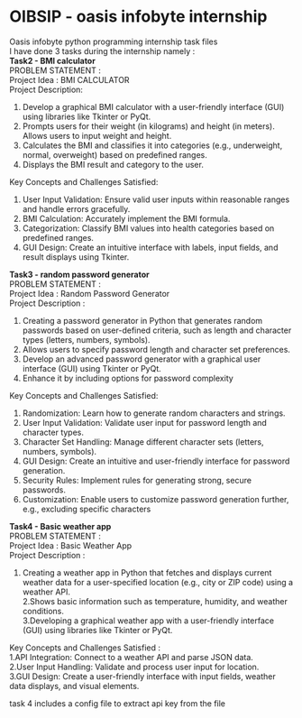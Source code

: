 # OIBSIP - oasis infobyte internship
Oasis infobyte python programming internship task files <br>
I have done 3 tasks during the internship namely : <br>
<b>Task2 - BMI calculator </b> <br>
PROBLEM STATEMENT : <br>
Project Idea : BMI CALCULATOR <br>
Project Description: <br>
1. Develop a graphical BMI calculator with a user-friendly interface (GUI) using libraries like Tkinter or PyQt. <br>
2. Prompts users for their weight (in kilograms) and height (in meters). Allows users to input weight and height. <br>
3. Calculates the BMI and classifies it into categories (e.g., underweight, normal, overweight) based on predefined ranges. <br>
4. Displays the BMI result and category to the user. <br>

Key Concepts and Challenges Satisfied: <br>
1. User Input Validation: Ensure valid user inputs within reasonable ranges and handle errors gracefully. <br>
2. BMI Calculation: Accurately implement the BMI formula. <br>
3. Categorization: Classify BMI values into health categories based on predefined ranges. <br>
4. GUI Design: Create an intuitive interface with labels, input fields, and result displays using Tkinter. <br>

<b>Task3 - random password generator </b> <br>
PROBLEM STATEMENT : <br>
Project Idea : Random Password Generator <br>
Project Description : <br>
1. Creating a password generator in Python that generates random passwords based on user-defined criteria, such as length and character types (letters, numbers, symbols). <br>
2. Allows users to specify password length and character set preferences. <br>
3. Develop an advanced password generator with a graphical user interface (GUI) using Tkinter or PyQt. <br>
4. Enhance it by including options for password complexity <br>

Key Concepts and Challenges Satisfied: <br>
1. Randomization: Learn how to generate random characters and strings. <br>
2. User Input Validation: Validate user input for password length and character types. <br>
3. Character Set Handling: Manage different character sets (letters, numbers, symbols). <br>
4. GUI Design: Create an intuitive and user-friendly interface for password generation. <br>
5. Security Rules: Implement rules for generating strong, secure passwords. <br>
6. Customization: Enable users to customize password generation further, e.g., excluding specific characters <br>

<b>Task4 - Basic weather app </b> <br>
PROBLEM STATEMENT : <br>
Project Idea : Basic Weather App <br>
Project Description : <br>
1. Creating a weather app in Python that fetches and displays current weather data for a user-specified location (e.g., city or ZIP code) using a weather API. <br>
2.Shows basic information such as temperature, humidity, and weather conditions. <br>
3.Developing a graphical weather app with a user-friendly interface (GUI) using libraries like Tkinter or PyQt. <br>

Key Concepts and Challenges Satisfied : <br>
1.API Integration: Connect to a weather API and parse JSON data. <br>
2.User Input Handling: Validate and process user input for location. <br>
3.GUI Design: Create a user-friendly interface with input fields, weather data displays, and visual elements. <br>

task 4 includes a config file to extract api key from the file
